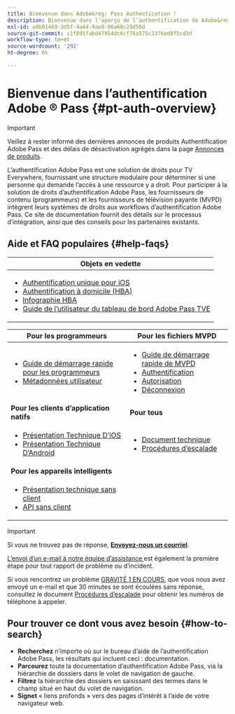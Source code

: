```yaml
---
title: Bienvenue dans Adobe&reg; Pass Authentication !
description: Bienvenue dans l’aperçu de l’authentification de Adobe&reg; Pass
exl-id: a8b01469-3d5f-4a44-9ae8-06a68c29d56d
source-git-commit: c1f891fabd47954dc6cf76a575c3376ed0f5cd3d
workflow-type: tm+mt
source-wordcount: '292'
ht-degree: 0%

---
```


# Bienvenue dans l’authentification Adobe ® Pass {#pt-auth-overview}

>[!IMPORTANT]
>
> Veillez à rester informé des dernières annonces de produits Authentification Adobe Pass et des délais de désactivation agrégés dans la page [Annonces de produits](/help/authentication/product-announcements.md).

L’authentification Adobe Pass est une solution de droits pour TV Everywhere, fournissant une structure modulaire pour déterminer si une personne qui demande l’accès à une ressource y a droit. Pour participer à la solution de droits d’authentification Adobe Pass, les fournisseurs de contenu (programmeurs) et les fournisseurs de télévision payante (MVPD) intègrent leurs systèmes de droits aux workflows d’authentification Adobe Pass. Ce site de documentation fournit des détails sur le processus d’intégration, ainsi que des conseils pour les partenaires existants.

## Aide et FAQ populaires {#help-faqs}

| **Objets en vedette** |
|------------------------------------------------------------------------------------------------------------------------------------------------------------------------------------------------------------------------------------------------------------------------------------------------------------------------------------------------------------------------------------------------------------------------------------------------------------------------------------------------------------------------------------------------------------------------------------------------------------------------------------------------------------------------------------------------|
| <ul><li>[Authentification unique pour iOS](/help/authentication/integration-guide-programmers/features-standard/sso-access/partner-sso/apple-sso/apple-sso-overview.md)</li><li>[Authentification à domicile (HBA)](/help/authentication/integration-guide-programmers/features-standard/hba-access/home-based-authn-tve.md)</li><li>[Infographie HBA](https://dzf8vqv24eqhg.cloudfront.net/userfiles/258/326/ckfinder/files/AdobeNewsletterHBA.pdf)</li><li>[Guide de l’utilisateur du tableau de bord Adobe Pass TVE](/help/authentication/user-guide-tve-dashboard/tve-dashboard-overview.md)</li></ul> |

| **Pour les programmeurs** | **Pour les fichiers MVPD** |
|--------------------------------------------------------------------------------------------------------------------------------------------------------------------------------------------------------------------------------------------------------------------------------|-----------------------------------------------------------------------------------------------------------------------------------------------------------------------------------------------------------------------------------------------------------------------------------------------------------------------------------------------------------------------|
| <ul><li>[ Guide de démarrage rapide pour les programmeurs ](/help/authentication/kickstart/programmer-kickstart-guide.md)</li><li>[Métadonnées utilisateur](/help/authentication/integration-guide-programmers/legacy/rest-api-v1/apis/user-metadata.md)</li></ul> | <ul><li>[Guide de démarrage rapide de MVPD](/help/authentication/kickstart/mvpd-kickstart-guide.md)</li><li>[ Authentification ](/help/authentication/integration-guide-mvpds/authn-usecase.md)</li><li>[Autorisation](/help/authentication/integration-guide-mvpds/authz-usecase.md)</li><li>[ Déconnexion ](/help/authentication/integration-guide-mvpds/usecase-mvpd-logout.md)</li></ul> |
| **Pour les clients d’application natifs** | **Pour tous** |
| <ul><li>[Présentation Technique D’iOS](/help/authentication/integration-guide-programmers/legacy/sdks/ios-tvos-sdk/iostvos-sdk-overview.md)</li><li>[Présentation Technique D’Android](/help/authentication/integration-guide-programmers/legacy/sdks/android-sdk/android-sdk-overview.md)</li></ul> | <ul><li>[Document technique](/help/authentication/kickstart/technical-paper.md)</li><li>[Procédures d’escalade](/help/authentication/kickstart/escalation-procedures.md)</li></ul> |
| **Pour les appareils intelligents** |                                                                                                                                                                                                                                                                                                                                                                       |
| <ul><li>[Présentation technique sans client](/help/authentication/integration-guide-programmers/legacy/rest-api-v1/rest-api-overview.md)</li><li>[API sans client](/help/authentication/integration-guide-programmers/legacy/rest-api-v1/rest-api-reference.md)</li></ul> |                                                                                                                                                                                                                                                                                                                                                                       |

>[!IMPORTANT]
>
> Si vous ne trouvez pas de réponse, [**Envoyez-nous un courriel**](mailto:tve-support@adobe.com).
>
> [ L’envoi d’un e-mail à notre équipe d’assistance ](mailto:tve-support@adobe.com) est également la première étape pour tout rapport de problème ou d’incident.
>
> Si vous rencontrez un problème [GRAVITÉ 1 EN COURS](/help/authentication/kickstart/escalation-procedures.md), que vous nous avez envoyé un e-mail et que 30 minutes se sont écoulées sans réponse, consultez le document [Procédures d’escalade](/help/authentication/kickstart/escalation-procedures.md) pour obtenir les numéros de téléphone à appeler.

## Pour trouver ce dont vous avez besoin {#how-to-search}

* **Recherchez** n’importe où sur le bureau d’aide de l’authentification Adobe Pass, les résultats qui incluent ceci :
documentation.
* **Parcourez** toute la documentation d’authentification Adobe Pass, via la hiérarchie de dossiers dans le volet de navigation de gauche.
* **Filtrez** la hiérarchie des dossiers en saisissant des termes dans le champ situé en haut du volet de navigation.
* **Signet** « liens profonds » vers des pages d’intérêt à l’aide de votre navigateur web.
